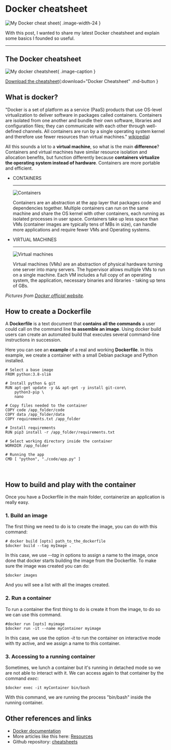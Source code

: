 # Docker cheatsheet

![My Docker cheat sheet](../../assets/images/resources/CheetsheetDocker_Mockup.png){ .image-width-24 }

With this post, I wanted to share my latest Docker cheatsheet and explain some basics I founded so useful.

---

## The Docker cheatsheet

![My docker cheatsheet](../../assets/images/resources/Cheatsheat_Docker.png){ .image-caption }

[Download the cheatsheet](../../assets/docs/cheatsheet-docker.pdf){:download="Docker Cheatsheet" .md-button }

## What is docker?
"Docker is a set of platform as a service (PaaS) products that use OS-level virtualization to deliver software in packages called containers. Containers are isolated from one another and bundle their own software, libraries and configuration files; they can communicate with each other through well-defined channels. All containers are run by a single operating system kernel and therefore use fewer resources than virtual machines." [wikipedia](https://en.wikipedia.org/wiki/Docker_\(software))

All this sounds a lot to a **virtual machine**, so what is the main **difference**? Containers and virtual machines have similar resource isolation and allocation benefits, but function differently because **containers virtualize the operating system instead of hardware**. Containers are more portable and efficient.

<div class="grid cards" markdown>

-   CONTAINERS

    ---

    ![Containers](../../assets/images/resources/docker-containers.png)


    Containers are an abstraction at the app layer that packages code and dependencies together. Multiple containers can run on the same machine and share the OS kernel with other containers, each running as isolated processes in user space. Containers take up less space than VMs (container images are typically tens of MBs in size), can handle more applications and require fewer VMs and Operating systems.

-   VIRTUAL MACHINES

    ---

    ![Virtual machines](../../assets/images/resources/docker-containers.png)

    Virtual machines (VMs) are an abstraction of physical hardware turning one server into many servers. The hypervisor allows multiple VMs to run on a single machine. Each VM includes a full copy of an operating system, the application, necessary binaries and libraries - taking up tens of GBs.

</div>

*Pictures from [Docker official website](https://www.docker.com/resources/what-container#/package_software).*


## How to create a Dockerfile
A **Dockerfile** is a text document that **contains all the commands** a user could call on the command line **to assemble an image**. Using docker build users can create an automated build that executes several command-line instructions in succession. 

Here you can see an **example** of a real and working **Dockerfile**. In this example, we create a container with a small Debian package and Python installed.

```
# Select a base image
FROM python:3.8-slim

# Install python & git
RUN apt-get update -y && apt-get -y install git-core\
    python3-pip \
    nano

# Copy files needed to the container
COPY code /app_folder/code
COPY data /app_folder/data
COPY requirements.txt /app_folder

# Install requirements
RUN pip3 install -r /app_folder/requirements.txt

# Select working directory inside the container
WORKDIR /app_folder

# Running the app
CMD [ "python", "./code/app.py" ]
```
</br>

## How to build and play with the container
Once you have a Dockerfile in the main folder, containerize an application is really easy.
</br>
### 1. Build an image
The first thing we need to do is to create the image, you can do with this command:
```
# docker build [opts] path_to_the_dockerfile
$docker build --tag myImage .
```
In this case, we use *--tag* in options to assign a name to the image, once done that docker starts building the image from the Dockerfile. To make sure the image was created you can do:
```
$docker images
```
And you will see a list with all the images created.
</br>
### 2. Run a container
To run a container the first thing to do is create it from the image, to do so we can use this command.
```
#docker run [opts] myimage
$docker run -it --name myContainer myimage
```
In this case, we use the option *-it* to run the container on interactive mode with tty active, and we assign a name to this container.
</br>
### 3. Accessing to a running container
Sometimes, we lunch a container but it's running in detached mode so we are not able to interact with it. We can access again to that container by the command *exec*:
```
$docker exec -it myContainer bin/bash
```
With this command, we are running the process "bin/bash" inside the running container.
</br>

## Other references and links
- [Docker documentation](https://docs.docker.com/)
- More articles like this here: [Resources](https://carlosgrande.me/category/myworks/resources-cheatsheets/)
- Github repository: [cheatsheets](https://github.com/charlstown/CodeCheatsheets)